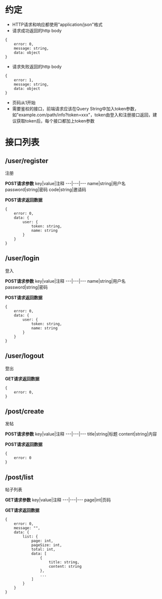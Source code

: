 # 约定
- HTTP请求和响应都使用"application/json"格式
- 请求成功返回的http body
```
{
    error: 0,
    message: string,
    data: object
}
```
- 请求失败返回的http body
```
{
    error: 1,
    message: string,
    data: object
}
```
- 页码从1开始
- 需要鉴权的接口，前端请求应该在Query String中加入token参数，如"example.com/path/info?token=xxx"，token由登入和注册接口返回，建议获取token后，每个接口都加上token参数

# 接口列表
## /user/register
注册

**POST请求参数**
key|value|注释
---|---|---
name|string|用户名
password|string|密码
code|string|邀请码

**POST请求返回数据**
```
{
    error: 0,
    data: {
        user: {
            token: string,
            name: string
        }
    }
}
```

## /user/login
登入

**POST请求参数**
key|value|注释
---|---|---
name|string|用户名
password|string|密码

**POST请求返回数据**
```
{
    error: 0,
    data: {
        user: {
            token: string,
            name: string
        }
    }
}
```

## /user/logout
登出

**GET请求返回数据**
```
{
    error: 0,
}
```


## /post/create
发帖

**POST请求参数**
key|value|注释
---|---|---
title|string|标题
content|string|内容

**POST请求返回数据**
```
{
    error: 0
}
```

## /post/list
帖子列表

**GET请求参数**
key|value|注释
---|---|---
page|int|页码

**GET请求返回数据**
```
{
    error: 0,
    message: "",
    data: {
        list: {
            page: int,
            pageSize: int,
            total: int,
            data: [
                {
                    title: string,
                    content: string
                },
                ...
            ]
        }
    }
}
```